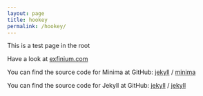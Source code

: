 ```yaml
---
layout: page
title: hookey
permalink: /hookey/
---
```


This is a test page in the root

Have a look at [exfinium.com](https://exfinium.com/)

You can find the source code for Minima at GitHub:
[jekyll][jekyll-organization] /
[minima](https://github.com/jekyll/minima)

You can find the source code for Jekyll at GitHub:
[jekyll][jekyll-organization] /
[jekyll](https://github.com/jekyll/jekyll)


[jekyll-organization]: https://github.com/jekyll
